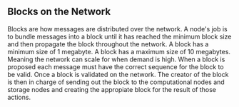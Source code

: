 ## Blocks on the Network
Blocks are how messages are distributed over the network. A node's job is 
to bundle messages into a block until it has reached the minimum block size and then
propagate the block throughout the network. A block has a minimum size of 1 megabyte.
A block has a maximum size of 10 megabytes. Meaning the network can scale for when 
demand is high. When a block is proposed each message must have the correct sequence for
the block to be valid. Once a block is validated on the network. The creator of the block is
then in charge of sending out the block to the computational nodes and storage nodes and creating
the appropiate block for the result of those actions.